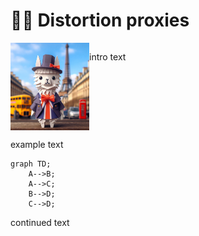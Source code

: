 # 🕵️‍♀️ Distortion proxies

<div style="display: grid; grid-template-columns: 1fr 3fr;">
    <img src="../img/proxy_llama_distort.jpeg" style="height: 10em">
    <div>
        <p>
            intro text
        </p>
    </div>
</div>

example text

```mermaid
graph TD;
    A-->B;
    A-->C;
    B-->D;
    C-->D;
```

continued text
